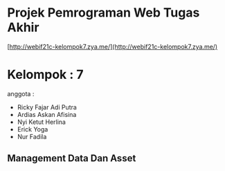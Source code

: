 # Projek Pemrograman Web Tugas Akhir
[http://webif21c-kelompok7.zya.me/](http://webif21c-kelompok7.zya.me/)
# Kelompok : 7
anggota :
- Ricky Fajar Adi Putra
- Ardias Askan Afisina
- Nyi Ketut Herlina
- Erick Yoga
- Nur Fadila
## Management Data Dan Asset
